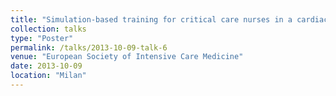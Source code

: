 ```yaml
---
title: "Simulation-based training for critical care nurses in a cardiac intensive care unit: the development of non-technical skills in critical care"
collection: talks
type: "Poster"
permalink: /talks/2013-10-09-talk-6
venue: "European Society of Intensive Care Medicine"
date: 2013-10-09
location: "Milan"
---
```


